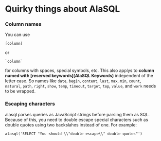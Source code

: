 # Quirky things about AlaSQL

### Column names

You can use

    [column] 

or 

    `column` 

for columns with spaces, special symbols, etc. This also applys to **column named with [reserved keywords](AlaSQL Keywords)** independent of the letter case. So names like `date`, `begin`, `content`, `last`, `max`, `min`, `count`, `natural`, `path`, `right`, `show`, `temp`, `timeout`, `target`, `top`, `value`, and `work` needs to be wrapped.

### Escaping characters

alasql parses queries as JavaScript strings before parsing them as SQL. Because of this, you need to double escape special characters such as double quotes using two backslahes instead of one. For example:

    alasql('SELECT "You should \\"double escape\\" double quotes"')
